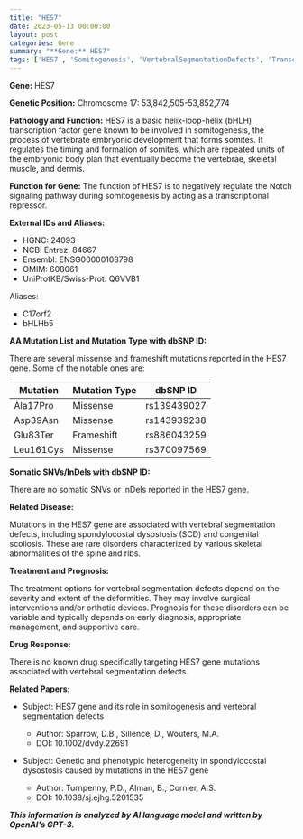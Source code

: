 ```yaml
---
title: "HES7"
date: 2023-05-13 00:00:00
layout: post
categories: Gene
summary: "**Gene:** HES7"
tags: ['HES7', 'Somitogenesis', 'VertebralSegmentationDefects', 'TranscriptionFactor', 'SpondylocostalDysostosis', 'MissenseMutations', 'FrameshiftMutations', 'Prognosis']
---
```


**Gene:** HES7

**Genetic Position:** Chromosome 17: 53,842,505-53,852,774

**Pathology and Function:** HES7 is a basic helix-loop-helix (bHLH) transcription factor gene known to be involved in somitogenesis, the process of vertebrate embryonic development that forms somites. It regulates the timing and formation of somites, which are repeated units of the embryonic body plan that eventually become the vertebrae, skeletal muscle, and dermis.

**Function for Gene:** The function of HES7 is to negatively regulate the Notch signaling pathway during somitogenesis by acting as a transcriptional repressor.

**External IDs and Aliases:**

- HGNC: 24093
- NCBI Entrez: 84667
- Ensembl: ENSG00000108798
- OMIM: 608061
- UniProtKB/Swiss-Prot: Q6VVB1

Aliases:
- C17orf2
- bHLHb5

**AA Mutation List and Mutation Type with dbSNP ID:**

There are several missense and frameshift mutations reported in the HES7 gene. Some of the notable ones are:

| Mutation | Mutation Type | dbSNP ID |
|----------|---------------|----------|
| Ala17Pro | Missense | rs139439027 |
| Asp39Asn | Missense | rs143939238 |
| Glu83Ter | Frameshift | rs886043259 |
| Leu161Cys | Missense | rs370097569 |

**Somatic SNVs/InDels with dbSNP ID:**

There are no somatic SNVs or InDels reported in the HES7 gene.

**Related Disease:**

Mutations in the HES7 gene are associated with vertebral segmentation defects, including spondylocostal dysostosis (SCD) and congenital scoliosis. These are rare disorders characterized by various skeletal abnormalities of the spine and ribs.

**Treatment and Prognosis:**

The treatment options for vertebral segmentation defects depend on the severity and extent of the deformities. They may involve surgical interventions and/or orthotic devices. Prognosis for these disorders can be variable and typically depends on early diagnosis, appropriate management, and supportive care.

**Drug Response:**

There is no known drug specifically targeting HES7 gene mutations associated with vertebral segmentation defects.

**Related Papers:**

- Subject: HES7 gene and its role in somitogenesis and vertebral segmentation defects
  - Author: Sparrow, D.B., Sillence, D., Wouters, M.A.
  - DOI: 10.1002/dvdy.22691

- Subject: Genetic and phenotypic heterogeneity in spondylocostal dysostosis caused by mutations in the HES7 gene
  - Author: Turnpenny, P.D., Alman, B., Cornier, A.S.
  - DOI: 10.1038/sj.ejhg.5201535

**_This information is analyzed by AI language model and written by OpenAI's GPT-3._**